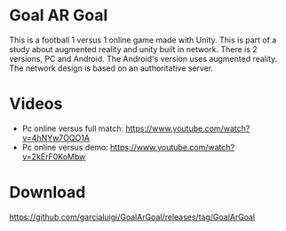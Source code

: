 # Goal AR Goal
This is a football 1 versus 1 online game made with Unity.
This is part of a study about augmented reality and unity built in network.
There is 2 versions, PC and Android. The Android's version uses augmented reality.
The network design is based on an authoritative server.

# Videos
- Pc online versus full match: https://www.youtube.com/watch?v=4hNYw7OQO1A
- Pc online versus demo: https://www.youtube.com/watch?v=2kErF0KoMbw

# Download
https://github.com/garcialuigi/GoalArGoal/releases/tag/GoalArGoal
